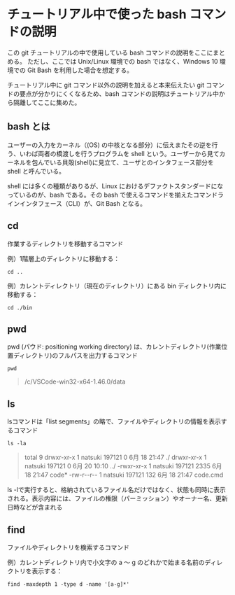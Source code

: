 # チュートリアル中で使った bash コマンドの説明  

この git チュートリアルの中で使用している bash コマンドの説明をここにまとめる。
ただし、ここでは Unix/Linux 環境での bash ではなく、Windows 10 環境での Git Bash を利用した場合を想定する。

チュートリアル中に git コマンド以外の説明を加えると本来伝えたい git コマンドの要点が分かりにくくなるため、bash コマンドの説明はチュートリアル中から隔離してここに集めた。

## bash とは

ユーザーの入力をカーネル（(OS) の中核となる部分）に伝えまたその逆を行う、いわば両者の橋渡しを行うプログラムを shell という。ユーザーから見てカーネルを包んでいる貝殻(shell)に見立て、ユーザとのインタフェース部分を shell と呼んでいる。

shell には多くの種類がありるが、Linux におけるデファクトスタンダードになっているのが、bash である。その bash で使えるコマンドを揃えたコマンドラインインタフェース（CLI）が、Git Bash となる。

## cd 
作業するディレクトリを移動するコマンド

例）1階層上のディレクトリに移動する：
```console
cd ..
```

例）カレントディレクトリ（現在のディレクトリ）にある bin ディレクトリ内に移動する：
```console
cd ./bin
```

## pwd
pwd (パウド: positioning working directory) は、カレントディレクトリ(作業位置ディレクトリ)のフルパスを出力するコマンド

```console
pwd
```
> /c/VSCode-win32-x64-1.46.0/data

## ls 
lsコマンドは「list segments」の略で、ファイルやディレクトリの情報を表示するコマンド

```console
ls -la
```
> total 9
> drwxr-xr-x 1 natsuki 197121    0  6月 18 21:47 ./
> drwxr-xr-x 1 natsuki 197121    0  6月 20 10:10 ../
> -rwxr-xr-x 1 natsuki 197121 2335  6月 18 21:47 code*
> -rw-r--r-- 1 natsuki 197121  132  6月 18 21:47 code.cmd

ls -lで実行すると、格納されているファイル名だけではなく、状態も同時に表示される。表示内容には、ファイルの権限（パーミッション）やオーナー名、更新日時などが含まれる

## find 
ファイルやディレクトリを検索するコマンド

例）カレントディレクトリ内で小文字の a ～ g のどれかで始まる名前のディレクトリを表示する：
```console
find -maxdepth 1 -type d -name '[a-g]*'
```


